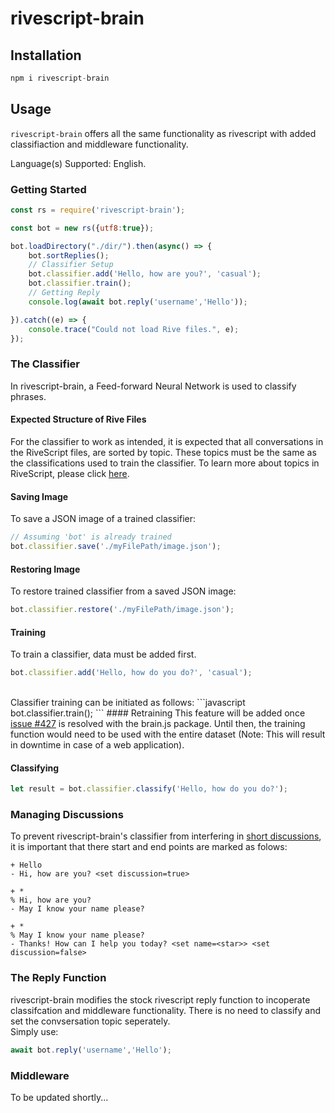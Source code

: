 # rivescript-brain

## Installation

```javascript
npm i rivescript-brain
```

## Usage

`rivescript-brain` offers all the same functionality as rivescript with added classifiaction and middleware functionality.

Language(s) Supported: English.

### Getting Started

```javascript
const rs = require('rivescript-brain');

const bot = new rs({utf8:true});

bot.loadDirectory("./dir/").then(async() => {
    bot.sortReplies();
    // Classifier Setup
    bot.classifier.add('Hello, how are you?', 'casual');
    bot.classifier.train();
    // Getting Reply
    console.log(await bot.reply('username','Hello'));

}).catch((e) => {
    console.trace("Could not load Rive files.", e);
});
```
### The Classifier

In rivescript-brain, a Feed-forward Neural Network is used to classify phrases.

#### Expected Structure of Rive Files
For the classifier to work as intended, it is expected that all conversations in the RiveScript files, are sorted by topic. These topics must be the same as the classifications used to train the classifier. To learn more about topics in RiveScript, please click <a href="https://www.rivescript.com/docs/tutorial#labeled-sections">here</a>.<br/>

#### Saving Image
To save a JSON image of a trained classifier:
```javascript
// Assuming 'bot' is already trained
bot.classifier.save('./myFilePath/image.json');
```
#### Restoring Image
To restore trained classifier from a saved JSON image:
```javascript
bot.classifier.restore('./myFilePath/image.json');
```
#### Training
To train a classifier, data must be added first.
```javascript
bot.classifier.add('Hello, how do you do?', 'casual');
```
<br/>
Classifier training can be initiated as follows:
```javascript
bot.classifier.train();
```
#### Retraining
This feature will be added once <a href="https://github.com/BrainJS/brain.js/issues/427">issue #427</a> is resolved with the brain.js package. Until then, the training function would need to be used with the entire dataset (Note: This will result in downtime in case of a web application).

#### Classifying
```javascript
let result = bot.classifier.classify('Hello, how do you do?');
```
### Managing Discussions
To prevent rivescript-brain's classifier from interfering in <a href = "https://www.rivescript.com/docs/tutorial#short-discussions">short discussions</a>, it is important that there start and end points are marked as folows:
```
+ Hello
- Hi, how are you? <set discussion=true>

+ *
% Hi, how are you?
- May I know your name please?

+ *
% May I know your name please?
- Thanks! How can I help you today? <set name=<star>> <set discussion=false>
```
### The Reply Function
rivescript-brain modifies the stock rivescript reply function to incoperate classifcation and middleware functionality. There is no need to classify and set the convsersation topic seperately. <br/>
Simply use:
```javascript
await bot.reply('username','Hello');
```

### Middleware
To be updated shortly...

